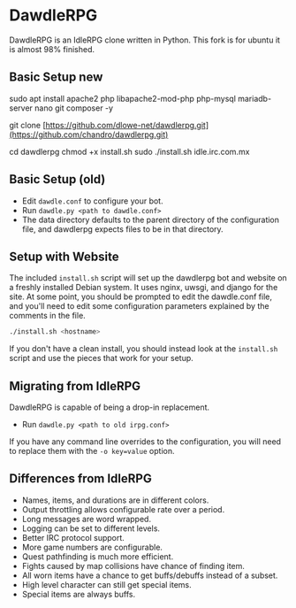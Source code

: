 # DawdleRPG

DawdleRPG is an IdleRPG clone written in Python. This fork is for ubuntu it is almost 98% finished.

## Basic Setup new

sudo apt install apache2 php libapache2-mod-php php-mysql mariadb-server nano git composer -y

git clone [https://github.com/dlowe-net/dawdlerpg.git](https://github.com/chandro/dawdlerpg.git)

cd dawdlerpg
chmod +x install.sh
sudo ./install.sh idle.irc.com.mx

## Basic Setup (old)
- Edit `dawdle.conf` to configure your bot.
- Run `dawdle.py <path to dawdle.conf>`
- The data directory defaults to the parent directory of the
  configuration file, and dawdlerpg expects files to be in that
  directory.

## Setup with Website

The included `install.sh` script will set up the dawdlerpg bot and
website on a freshly installed Debian system.  It uses nginx, uwsgi,
and django for the site.  At some point, you should be prompted to
edit the dawdle.conf file, and you'll need to edit some configuration
parameters explained by the comments in the file.

```sh
./install.sh <hostname>
```

If you don't have a clean install, you should instead look at the
`install.sh` script and use the pieces that work for your setup.

## Migrating from IdleRPG

DawdleRPG is capable of being a drop-in replacement.

- Run `dawdle.py <path to old irpg.conf>`

If you have any command line overrides to the configuration, you will
need to replace them with the `-o key=value` option.

## Differences from IdleRPG

- Names, items, and durations are in different colors.
- Output throttling allows configurable rate over a period.
- Long messages are word wrapped.
- Logging can be set to different levels.
- Better IRC protocol support.
- More game numbers are configurable.
- Quest pathfinding is much more efficient.
- Fights caused by map collisions have chance of finding item.
- All worn items have a chance to get buffs/debuffs instead of a subset.
- High level character can still get special items.
- Special items are always buffs.
